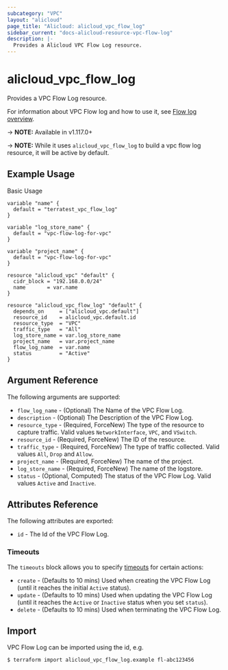 ```yaml
---
subcategory: "VPC"
layout: "alicloud"
page_title: "Alicloud: alicloud_vpc_flow_log"
sidebar_current: "docs-alicloud-resource-vpc-flow-log"
description: |-
  Provides a Alicloud VPC Flow Log resource.
---
```


# alicloud\_vpc\_flow\_log

Provides a VPC Flow Log resource.

For information about VPC Flow log and how to use it, see [Flow log overview](https://www.alibabacloud.com/help/doc-detail/127150.htm).

-> **NOTE:** Available in v1.117.0+

-> **NOTE:** While it uses `alicloud_vpc_flow_log` to build a vpc flow log resource, it will be active by default.

## Example Usage

Basic Usage

```
variable "name" {
  default = "terratest_vpc_flow_log"
}

variable "log_store_name" {
  default = "vpc-flow-log-for-vpc"
}

variable "project_name" {
  default = "vpc-flow-log-for-vpc"
}

resource "alicloud_vpc" "default" {
  cidr_block = "192.168.0.0/24"
  name       = var.name
}

resource "alicloud_vpc_flow_log" "default" {
  depends_on     = ["alicloud_vpc.default"]
  resource_id    = alicloud_vpc.default.id
  resource_type  = "VPC"
  traffic_type   = "All"
  log_store_name = var.log_store_name
  project_name   = var.project_name
  flow_log_name  = var.name
  status         = "Active"
}

```
## Argument Reference

The following arguments are supported:

* `flow_log_name` - (Optional) The Name of the VPC Flow Log.
* `description` - (Optional) The Description of the VPC Flow Log.
* `resource_type` - (Required, ForceNew) The type of the resource to capture traffic. Valid values `NetworkInterface`, `VPC`, and `VSwitch`.
* `resource_id` - (Required, ForceNew) The ID of the resource.
* `traffic_type` - (Required, ForceNew) The type of traffic collected. Valid values `All`, `Drop` and `Allow`.
* `project_name` - (Required, ForceNew) The name of the project.
* `log_store_name` - (Required, ForceNew) The name of the logstore.
* `status` - (Optional, Computed) The status of the VPC Flow Log. Valid values `Active` and `Inactive`.

## Attributes Reference

The following attributes are exported:

* `id` - The Id of the VPC Flow Log.

### Timeouts

The `timeouts` block allows you to specify [timeouts](https://www.terraform.io/docs/configuration-0-11/resources.html#timeouts) for certain actions:

* `create` - (Defaults to 10 mins) Used when creating the VPC Flow Log (until it reaches the initial `Active` status). 
* `update` - (Defaults to 10 mins) Used when updating the VPC Flow Log (until it reaches the `Active` or `Inactive` status when you set `status`). 
* `delete` - (Defaults to 10 mins) Used when terminating the VPC Flow Log. 

## Import

VPC Flow Log can be imported using the id, e.g.

```
$ terraform import alicloud_vpc_flow_log.example fl-abc123456
```
